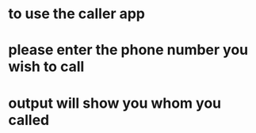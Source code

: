 # to use the caller app 
# please enter the phone number you wish to call 
# output will show you whom you called
